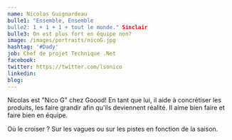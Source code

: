 ```yaml
---
name: Nicolas Guignardeau
bulle1: "Ensemble, Ensemble
bulle2: 1 + 1 + 1 + tout le monde." Sinclair
bulle3: On est plus fort en équipe non?
image: /images/portraits/nicoG.jpg
hashtag: '#Dady'
job: Chef de projet Technique .Net
facebook: 
twitter: https://twitter.com/lsonico
linkedin: 
blog: 
---
```

Nicolas est "Nico G" chez Goood! En tant que lui, il aide à concrétiser les produits, les faire grandir afin qu'ils deviennent réalité.
Il aime bien faire et faire bien en équipe.

Où le croiser ?
Sur les vagues ou sur les pistes en fonction de la saison.